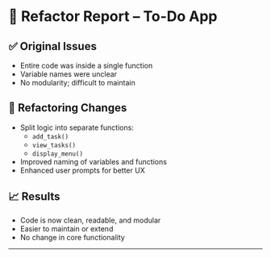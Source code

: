 # 📝 Refactor Report – To-Do App

## ✅ Original Issues
- Entire code was inside a single function
- Variable names were unclear
- No modularity; difficult to maintain

## 🔧 Refactoring Changes
- Split logic into separate functions:
  - `add_task()`
  - `view_tasks()`
  - `display_menu()`
- Improved naming of variables and functions
- Enhanced user prompts for better UX

## 📈 Results
- Code is now clean, readable, and modular
- Easier to maintain or extend
- No change in core functionality

---



